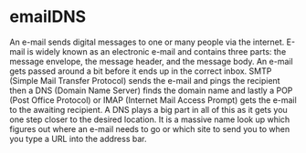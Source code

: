 # emailDNS
An e-mail sends digital messages to one or many people via the internet. E-mail is widely known as an electronic e-mail and contains three parts: the message envelope, the message header, and the message body. An e-mail gets passed around a bit before it ends up in the correct inbox. SMTP (Simple Mail Transfer Protocol) sends the e-mail and pings the recipient then a DNS (Domain Name Server) finds the domain name and lastly a POP (Post Office Protocol) or IMAP (Internet Mail Access Prompt) gets the e-mail to the awaiting recipient. A DNS plays a big part in all of this as it gets you one step closer to the desired location. It is a massive name look up which figures out where an e-mail needs to go or which site to send you to when you type a URL into the address bar.

